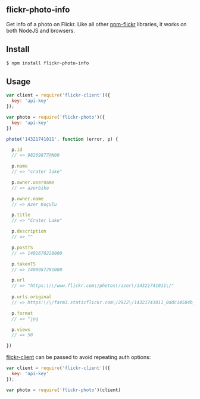 ## flickr-photo-info

Get info of a photo on Flickr. Like all other [npm-flickr](http://github.com/npm-flickr) libraries, it works on both NodeJS and browsers.

## Install

```bash
$ npm install flickr-photo-info
```

## Usage

```js
var client = require('flickr-client')({
  key: 'api-key'
});

var photo = require('flickr-photo')({
  key: 'api-key'
})

photo('14321741011', function (error, p) {

  p.id
  // => 98269877@N00

  p.name
  // => "crater lake"

  p.owner.username
  // => azerbike

  p.owner.name
  // => Azer Koçulu

  p.title
  // => "Crater Lake"

  p.description
  // => ""

  p.postTS
  // => 1401670228000

  p.takenTS
  // => 1400987281000

  p.url
  // => "https:\/\/www.flickr.com\/photos\/azer\/14321741011\/"
  
  p.urls.original
  // => https:\/\/farm3.staticflickr.com\/2922\/14321741011_0ddc14584b_o.jpg

  p.format
  // => "jpg

  p.views
  // => 58

})
```

[flickr-client](http://github.com/npm-flickr/flickr-client) can be passed to avoid repeating auth options:

```js
var client = require('flickr-client')({
  key: 'api-key'
});

var photo = require('flickr-photo')(client)
```

